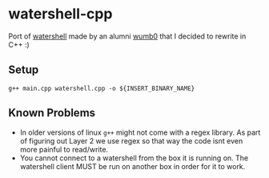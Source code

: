 # watershell-cpp
Port of [watershell](https://github.com/wumb0/watershell) made by an alumni [wumb0](https://github.com/wumb0) that I decided to rewrite in C++ :)

## Setup
```
g++ main.cpp watershell.cpp -o ${INSERT_BINARY_NAME}
```

## Known Problems
- In older versions of linux `g++` might not come with a regex library. As part of figuring out Layer 2 we use regex so that way the code isnt even more painful to read/write. 
- You cannot connect to a watershell from the box it is running on. The watershell client MUST be run on another box in order for it to work.
